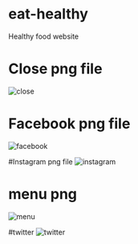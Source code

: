 # eat-healthy
Healthy food website

# Close png file
![close](https://user-images.githubusercontent.com/93941417/140936143-0711eb97-92f4-4a0e-a65d-d3c35876a16e.png)

# Facebook png file
![facebook](https://user-images.githubusercontent.com/93941417/140936380-bfc45787-c13a-41e3-9e5c-3795cf7a35ab.png)

#Instagram png file
![instagram](https://user-images.githubusercontent.com/93941417/140936400-a5d15b9a-f310-4362-8ec1-638412f6ca53.png)

# menu png
![menu](https://user-images.githubusercontent.com/93941417/140936412-6b37eeca-6bbb-4d3a-b91d-7c864607715c.png)

#twitter
![twitter](https://user-images.githubusercontent.com/93941417/140936422-c7cb482d-da51-4441-a885-0cc8bba5f91b.png)

